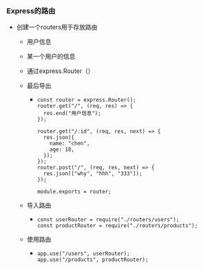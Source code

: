### Express的路由

- 创建一个routers用于存放路由

  - 用户信息
  - 某一个用户的信息

  - 通过express.Router（）

  - 最后导出

    - ```
      const router = express.Router();
      router.get("/", (req, res) => {
        res.end("用户信息");
      });
      
      router.get("/:id", (req, res, next) => {
        res.json({
          name: "chen",
          age: 18,
        });
      });
      router.post("/", (req, res, next) => {
        res.json(["why", "hhh", "333"]);
      });
      
      module.exports = router;
      
      ```

      

  - 导入路由

    - ```
      const userRouter = require("./routers/users");
      const productRouter = require("./routers/products");
      ```

      

  - 使用路由

    - ```
      app.use("/users", userRouter);
      app.use("/products", productRouter);
      ```

      